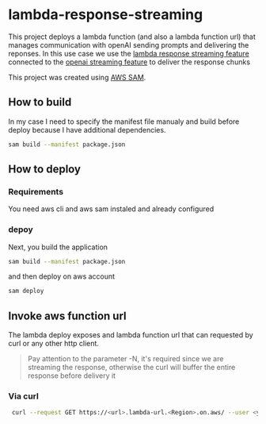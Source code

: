 # lambda-response-streaming

This project deploys a lambda function (and also a lambda function url) that manages communication with openAI sending prompts and delivering the reponses.
In this use case we use the [lambda response streaming feature](https://docs.aws.amazon.com/lambda/latest/dg/configuration-response-streaming.html ) connected to the [openai streaming feature](https://platform.openai.com/docs/api-reference/streaming) to deliver the response chunks

This project was created using [AWS SAM](https://docs.aws.amazon.com/serverless-application-model/latest/developerguide/what-is-sam.html).


## How to build

In my case I need to specify the manifest file manualy and build before deploy because I have additional dependencies.

```sh
sam build --manifest package.json
```

## How to deploy

### Requirements 
You need aws cli and aws sam instaled and already configured

### depoy
Next, you build the application

```sh
sam build --manifest package.json
```

and then deploy on aws account

```sh
sam deploy
```

## Invoke aws function url
The lambda deploy exposes and lambda function url that can requested by curl or any other http client.

> Pay attention to the parameter -N, it's required since we are streaming the response, otherwise the curl will buffer the entire response before delivery it

### Via curl
```sh
 curl --request GET https://<url>.lambda-url.<Region>.on.aws/ --user <your_aws_acces_key_id>:<your_aws_secret_access_key> --aws-sigv4 'aws:amz:<Region>:lambda' -N
```

